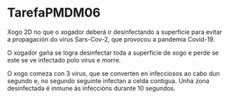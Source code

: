 # TarefaPMDM06
Xogo 2D no que o xogador deberá ir desinfectando a superficie para evitar a propagación do virus Sars-Cov-2, que provocou a pandemia Covid-19.

O xogador gaña se logra desinfectar toda a superficie de xogo e perde se este se ve infectado polo virus e morre.

O xogo comeza con 3 virus, que se converten en infecciosos ao cabo dun segundo e, no segundo seguinte infectan a celda contigua. Unha zona desinfectada é inmune ás infeccións durante 10 segundos.
